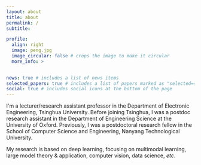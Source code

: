 ```yaml
---
layout: about
title: about
permalink: /
subtitle: 

profile:
  align: right
  image: peng.jpg
  image_circular: false # crops the image to make it circular
  more_info: >
    

news: true # includes a list of news items
selected_papers: true # includes a list of papers marked as "selected={true}"
social: true # includes social icons at the bottom of the page
---
```



I'm a lecturer/research assistant professor in the Department of Electronic Engineering, Tsinghua University. Before joining Tsinghua, I was a postdoc research assistant in the Department of Engineering Science at the University of Oxford. Previously, I was a postdoctoral research fellow in the School of Computer Science and Engineering, Nanyang Technological University.

My research is based on deep learning, focusing on multimodal learning, large model theory & application, computer vision, data science, *etc*.